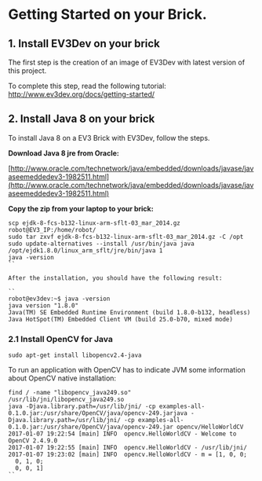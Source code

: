 # Getting Started on your Brick.

## 1. Install EV3Dev on your brick

The first step is the creation of an image of EV3Dev with latest version 
of this project.

To complete this step, read the following tutorial: http://www.ev3dev.org/docs/getting-started/

## 2. Install Java 8 on your brick

To install Java 8 on a EV3 Brick with EV3Dev, follow the steps.

**Download Java 8 jre from Oracle:**

[http://www.oracle.com/technetwork/java/embedded/downloads/javase/javaseemeddedev3-1982511.html](http://www.oracle.com/technetwork/java/embedded/downloads/javase/javaseemeddedev3-1982511.html)

**Copy the zip from your laptop to your brick:**

```
scp ejdk-8-fcs-b132-linux-arm-sflt-03_mar_2014.gz robot@EV3_IP:/home/robot/
sudo tar zxvf ejdk-8-fcs-b132-linux-arm-sflt-03_mar_2014.gz -C /opt
sudo update-alternatives --install /usr/bin/java java /opt/ejdk1.8.0/linux_arm_sflt/jre/bin/java 1
java -version
``

After the installation, you should have the following result:

``
robot@ev3dev:~$ java -version
java version "1.8.0"
Java(TM) SE Embedded Runtime Environment (build 1.8.0-b132, headless)
Java HotSpot(TM) Embedded Client VM (build 25.0-b70, mixed mode)
```

### 2.1 Install OpenCV for Java

``` 
sudo apt-get install libopencv2.4-java
```

To run an application with OpenCV has to indicate JVM some information about OpenCV native installation:

```
find / -name "libopencv_java249.so"
/usr/lib/jni/libopencv_java249.so
java -Djava.library.path=/usr/lib/jni/ -cp examples-all-0.1.0.jar:/usr/share/OpenCV/java/opencv-249.jarjava -Djava.library.path=/usr/lib/jni/ -cp examples-all-0.1.0.jar:/usr/share/OpenCV/java/opencv-249.jar opencv/HelloWorldCV
2017-01-07 19:22:54 [main] INFO  opencv.HelloWorldCV - Welcome to OpenCV 2.4.9.0
2017-01-07 19:22:55 [main] INFO  opencv.HelloWorldCV - /usr/lib/jni/
2017-01-07 19:23:02 [main] INFO  opencv.HelloWorldCV - m = [1, 0, 0;
  0, 1, 0;
  0, 0, 1]
``  
